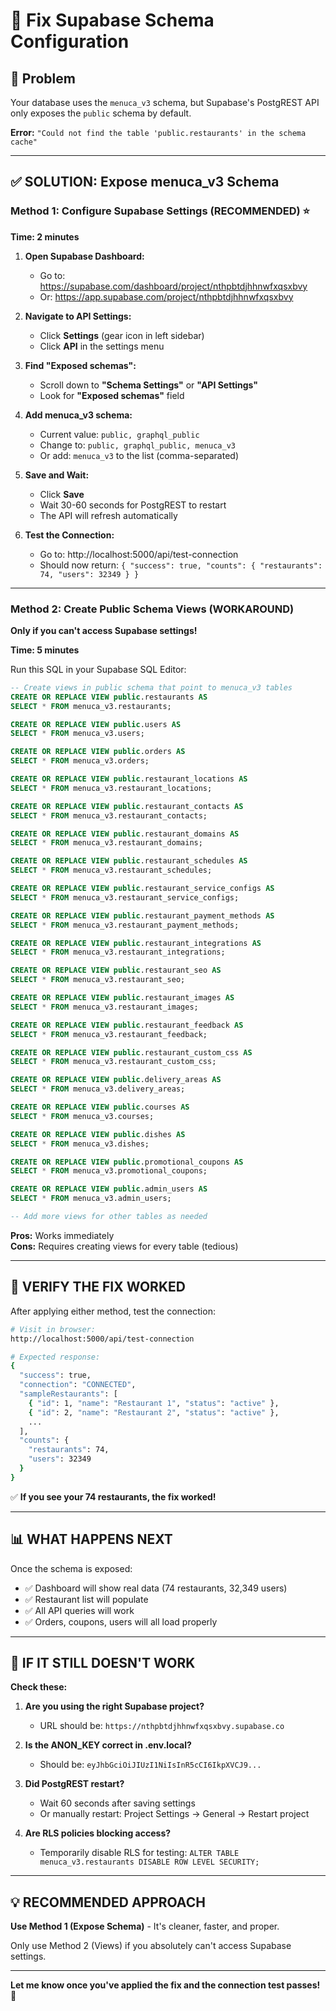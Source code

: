 # 🔧 Fix Supabase Schema Configuration

## 🎯 Problem
Your database uses the `menuca_v3` schema, but Supabase's PostgREST API only exposes the `public` schema by default.

**Error:** `"Could not find the table 'public.restaurants' in the schema cache"`

---

## ✅ SOLUTION: Expose menuca_v3 Schema

### Method 1: Configure Supabase Settings (RECOMMENDED) ⭐

**Time: 2 minutes**

1. **Open Supabase Dashboard:**
   - Go to: https://supabase.com/dashboard/project/nthpbtdjhhnwfxqsxbvy
   - Or: https://app.supabase.com/project/nthpbtdjhhnwfxqsxbvy

2. **Navigate to API Settings:**
   - Click **Settings** (gear icon in left sidebar)
   - Click **API** in the settings menu

3. **Find "Exposed schemas":**
   - Scroll down to **"Schema Settings"** or **"API Settings"**
   - Look for **"Exposed schemas"** field

4. **Add menuca_v3 schema:**
   - Current value: `public, graphql_public`
   - Change to: `public, graphql_public, menuca_v3`
   - Or add: `menuca_v3` to the list (comma-separated)

5. **Save and Wait:**
   - Click **Save**
   - Wait 30-60 seconds for PostgREST to restart
   - The API will refresh automatically

6. **Test the Connection:**
   - Go to: http://localhost:5000/api/test-connection
   - Should now return: `{ "success": true, "counts": { "restaurants": 74, "users": 32349 } }`

---

### Method 2: Create Public Schema Views (WORKAROUND)

**Only if you can't access Supabase settings!**

**Time: 5 minutes**

Run this SQL in your Supabase SQL Editor:

```sql
-- Create views in public schema that point to menuca_v3 tables
CREATE OR REPLACE VIEW public.restaurants AS 
SELECT * FROM menuca_v3.restaurants;

CREATE OR REPLACE VIEW public.users AS 
SELECT * FROM menuca_v3.users;

CREATE OR REPLACE VIEW public.orders AS 
SELECT * FROM menuca_v3.orders;

CREATE OR REPLACE VIEW public.restaurant_locations AS 
SELECT * FROM menuca_v3.restaurant_locations;

CREATE OR REPLACE VIEW public.restaurant_contacts AS 
SELECT * FROM menuca_v3.restaurant_contacts;

CREATE OR REPLACE VIEW public.restaurant_domains AS 
SELECT * FROM menuca_v3.restaurant_domains;

CREATE OR REPLACE VIEW public.restaurant_schedules AS 
SELECT * FROM menuca_v3.restaurant_schedules;

CREATE OR REPLACE VIEW public.restaurant_service_configs AS 
SELECT * FROM menuca_v3.restaurant_service_configs;

CREATE OR REPLACE VIEW public.restaurant_payment_methods AS 
SELECT * FROM menuca_v3.restaurant_payment_methods;

CREATE OR REPLACE VIEW public.restaurant_integrations AS 
SELECT * FROM menuca_v3.restaurant_integrations;

CREATE OR REPLACE VIEW public.restaurant_seo AS 
SELECT * FROM menuca_v3.restaurant_seo;

CREATE OR REPLACE VIEW public.restaurant_images AS 
SELECT * FROM menuca_v3.restaurant_images;

CREATE OR REPLACE VIEW public.restaurant_feedback AS 
SELECT * FROM menuca_v3.restaurant_feedback;

CREATE OR REPLACE VIEW public.restaurant_custom_css AS 
SELECT * FROM menuca_v3.restaurant_custom_css;

CREATE OR REPLACE VIEW public.delivery_areas AS 
SELECT * FROM menuca_v3.delivery_areas;

CREATE OR REPLACE VIEW public.courses AS 
SELECT * FROM menuca_v3.courses;

CREATE OR REPLACE VIEW public.dishes AS 
SELECT * FROM menuca_v3.dishes;

CREATE OR REPLACE VIEW public.promotional_coupons AS 
SELECT * FROM menuca_v3.promotional_coupons;

CREATE OR REPLACE VIEW public.admin_users AS 
SELECT * FROM menuca_v3.admin_users;

-- Add more views for other tables as needed
```

**Pros:** Works immediately  
**Cons:** Requires creating views for every table (tedious)

---

## 🧪 VERIFY THE FIX WORKED

After applying either method, test the connection:

```bash
# Visit in browser:
http://localhost:5000/api/test-connection

# Expected response:
{
  "success": true,
  "connection": "CONNECTED",
  "sampleRestaurants": [
    { "id": 1, "name": "Restaurant 1", "status": "active" },
    { "id": 2, "name": "Restaurant 2", "status": "active" },
    ...
  ],
  "counts": {
    "restaurants": 74,
    "users": 32349
  }
}
```

✅ **If you see your 74 restaurants, the fix worked!**

---

## 📊 WHAT HAPPENS NEXT

Once the schema is exposed:
- ✅ Dashboard will show real data (74 restaurants, 32,349 users)
- ✅ Restaurant list will populate
- ✅ All API queries will work
- ✅ Orders, coupons, users will all load properly

---

## 🚨 IF IT STILL DOESN'T WORK

**Check these:**

1. **Are you using the right Supabase project?**
   - URL should be: `https://nthpbtdjhhnwfxqsxbvy.supabase.co`

2. **Is the ANON_KEY correct in .env.local?**
   - Should be: `eyJhbGciOiJIUzI1NiIsInR5cCI6IkpXVCJ9...`

3. **Did PostgREST restart?**
   - Wait 60 seconds after saving settings
   - Or manually restart: Project Settings → General → Restart project

4. **Are RLS policies blocking access?**
   - Temporarily disable RLS for testing: `ALTER TABLE menuca_v3.restaurants DISABLE ROW LEVEL SECURITY;`

---

## 💡 RECOMMENDED APPROACH

**Use Method 1 (Expose Schema)** - It's cleaner, faster, and proper.

Only use Method 2 (Views) if you absolutely can't access Supabase settings.

---

**Let me know once you've applied the fix and the connection test passes!** 🚀

